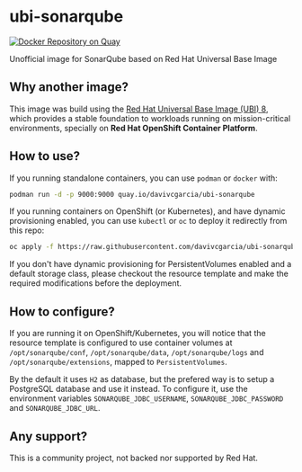 # ubi-sonarqube
[![Docker Repository on Quay](https://quay.io/repository/davivcgarcia/ubi-sonarqube/status "Docker Repository on Quay")](https://quay.io/repository/davivcgarcia/ubi-sonarqube)

Unofficial image for SonarQube based on Red Hat Universal Base Image

## Why another image?

This image was build using the [Red Hat Universal Base Image (UBI) 8](https://developers.redhat.com/products/rhel/ubi/), which provides a stable foundation to workloads running on mission-critical environments, specially on **Red Hat OpenShift Container Platform**.

## How to use?

If you running standalone containers, you can use `podman` or `docker` with:

```bash
podman run -d -p 9000:9000 quay.io/davivcgarcia/ubi-sonarqube
```

If you running containers on OpenShift (or Kubernetes), and have dynamic provisioning enabled, you can use `kubectl` or `oc` to deploy it redirectly from this repo:

```bash
oc apply -f https://raw.githubusercontent.com/davivcgarcia/ubi-sonarqube/master/resources/openshift.yaml
```

If you don't have dynamic provisioning for PersistentVolumes enabled and a default storage class, please checkout the resource template and make the required modifications before the deployment.

## How to configure?

If you are running it on OpenShift/Kubernetes, you will notice that the resource template is configured to use container volumes at `/opt/sonarqube/conf`, `/opt/sonarqube/data`, `/opt/sonarqube/logs` and `/opt/sonarqube/extensions`, mapped to `PersistentVolumes`.

By the default it uses `H2` as database, but the prefered way is to setup a PostgreSQL database and use it instead. To configure it, use the environment variables `SONARQUBE_JDBC_USERNAME`, `SONARQUBE_JDBC_PASSWORD` and `SONARQUBE_JDBC_URL`.

## Any support?

This is a community project, not backed nor supported by Red Hat.
